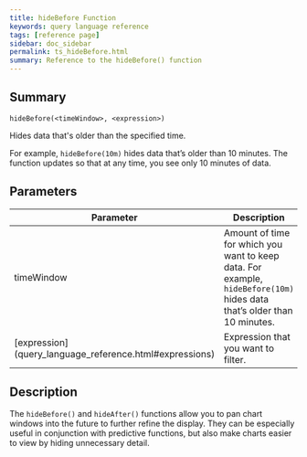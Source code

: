 ```yaml
---
title: hideBefore Function
keywords: query language reference
tags: [reference page]
sidebar: doc_sidebar
permalink: ts_hideBefore.html
summary: Reference to the hideBefore() function
---
```

## Summary
```
hideBefore(<timeWindow>, <expression>)
```
Hides data that's older than the specified time.

For example, `hideBefore(10m)` hides data that’s older than 10 minutes. The function updates so that at any time, you see only 10 minutes of data.

## Parameters
<table>
<tbody>
<thead>
<tr><th width="20%">Parameter</th><th width="80%">Description</th></tr>
</thead>
<tr>
<td>timeWindow</td>
<td>Amount of time for which you want to keep data. For example, <code>hideBefore(10m)</code> hides data that’s older than 10 minutes. </td></tr>
<tr>
<td markdown="span"> [expression](query_language_reference.html#expressions)</td>
<td>Expression that you want to filter.</td>
</tr>
</tbody>
</table>

## Description

The `hideBefore()` and `hideAfter()` functions allow you to  pan chart windows into the future to further refine the display. They can be especially useful in conjunction with predictive functions, but also make charts easier to view by hiding unnecessary detail. 

<!--- ## Examples --->
